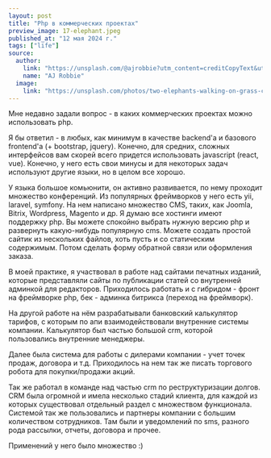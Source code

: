 ```yaml
---
layout: post
title: "Php в коммерческих проектах"
preview_image: 17-elephant.jpeg
published_at: "12 мая 2024 г."
tags: ["life"]
source:
  author:
    link: "https://unsplash.com/@ajrobbie?utm_content=creditCopyText&utm_medium=referral&utm_source=unsplash"
    name: "AJ Robbie"
  image:
    link: "https://unsplash.com/photos/two-elephants-walking-on-grass-covered-ground-BuQ1RZckYW4?utm_content=creditCopyText&utm_medium=referral&utm_source=unsplash"
---
```

Мне недавно задали вопрос - в каких коммерческих проектах можно использовать php.

Я бы ответил - в любых, как минимум в качестве backend'а и базового frontend'а (+ bootstrap, jquery). Конечно, для средних, сложных интерфейсов вам скорей всего придется использовать javascript (react, vue). Конечно, у него есть свои минусы и для некоторых задач используют другие языки, но в целом все хорошо.

У языка большое комьюнити, он активно развивается, по нему проходит множество конференций. Из популярных фреймворков у него есть yii, laravel, symfony. На нем написано множество CMS, таких, как Joomla, Bitrix, Wordpress, Magento и др. Я думаю все хостинги имеют поддержку php. Вы можете спокойно выбрать нужную версию php и развернуть какую-нибудь популярную cms. Можете создать простой сайтик из нескольких файлов, хоть пусть и со статическим содержимым. Потом сделать форму обратной связи или оформления заказа.

В моей практике, я участвовал в работе над сайтами печатных изданий, которые представляли сайты по публикации статей со внутренней админкой для редакторов. Приходилось работать и с гибридом - фронт на фреймворке php, бек - админка битрикса (переход на фреймворк). 

На другой работе на нём разрабатывали банковский калькулятор тарифов, с которым по апи взаимодействовали внутренние системы компании. Калькулятор был частью большой crm, которой пользовались внутренние менеджеры.

Далее была система для работы с дилерами компании - учет точек продаж, договора и т.д. Приходилось на нем так же писать торгового робота для покупки/продажи акций.

Так же работал в команде над частью crm по реструктуризации долгов. CRM была огромной и имела несколько стадий клиента, для каждой из которых существовал отдельный раздел с множеством функционала. Системой так же пользовались и партнеры компании с большим количеством сотрудников. Там были и уведомлений по sms, разного рода рассылки, отчеты, договора и прочее.

Применений у него было множество :) 

 


